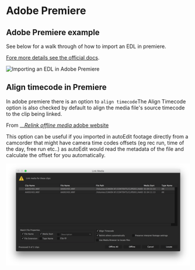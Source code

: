 # Adobe Premiere

## Adobe Premiere example <a id="adobe-premiere-example"></a>

See below for a walk through of how to import an EDL in premiere.

[Fore more details see the official docs](https://helpx.adobe.com/premiere-pro/using/importing-sequences-clip-lists-libraries.html).

![Importing an EDL in Adobe Premiere](../.gitbook/assets/5_edl_in_premiere.gif)

## Align timecode in Premiere

In adobe premiere there is an option to `align timecode`The Align Timecode option is also checked by default to align the media file's source timecode to the clip being linked.

From __[_Relink offline media_ adobe website](https://helpx.adobe.com/premiere-pro/using/relinking-media.html)

This option can be useful if you imported in autoEdit footage directly from a camcorder that might have camera time codes offsets \(eg rec run, time of the day, free run etc..\) as autoEdit would read the metadata of the file and calculate the offset for you automatically.

![Align timecode in premiere checkbox](../.gitbook/assets/assets_-lketzisqibnpyxffmzt_-lkeuvc84akkw9lpskbg_-lkeuwctrdyujtkwb1qh_align_timecode.png)

